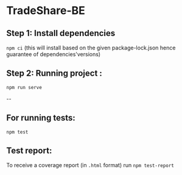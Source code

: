 # TradeShare-BE

## Step 1: Install dependencies
`npm ci` (this will install based on the given package-lock.json hence guarantee of dependencies'versions)

## Step 2: Running project : 
`npm run serve` 

--

## For running tests:
`npm test` 

## Test report:
To receive a coverage report (in `.html` format) run `npm test-report`
